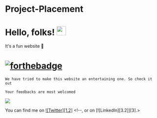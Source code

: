 # Project-Placement

# Hello, folks! <img src="https://raw.githubusercontent.com/MartinHeinz/MartinHeinz/master/wave.gif" width="30px">

It's a fun website :star_struck:

# [![forthebadge](https://forthebadge.com/images/badges/built-with-love.svg)](https://forthebadge.com)

`We have tried to make this website an entertaining one. So check it out`

```Your feedbacks are most welcomed```

![](https://img.shields.io/badge/<WORD_ON_LEFT>-<WORD_ON_RIGHT>-informational?style=flat&logo=<LOGO_NAME>&logoColor=white&color=2bbc8a)

<!-- Actual text -->

You can find me on [![Twitter][1.2]][1] <!--, or on [![LinkedIn][3.2]][3].>

<!-- Icons -->

[2.2]: https://raw.githubusercontent.com/MartinHeinz/MartinHeinz/master/linkedin-3-16.png (LinkedIn icon without padding)

<!-- Links to your social media accounts -->

[1]: https://www.linkedin.com/in/sameer-nayak-202a01194/

